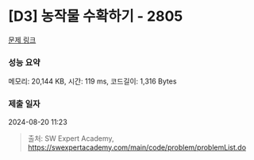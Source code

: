 # [D3] 농작물 수확하기 - 2805 

[문제 링크](https://swexpertacademy.com/main/code/problem/problemDetail.do?contestProbId=AV7GLXqKAWYDFAXB) 

### 성능 요약

메모리: 20,144 KB, 시간: 119 ms, 코드길이: 1,316 Bytes

### 제출 일자

2024-08-20 11:23



> 출처: SW Expert Academy, https://swexpertacademy.com/main/code/problem/problemList.do